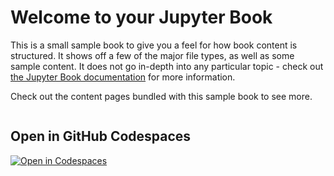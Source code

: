# Welcome to your Jupyter Book

This is a small sample book to give you a feel for how book content is
structured.
It shows off a few of the major file types, as well as some sample content.
It does not go in-depth into any particular topic - check out [the Jupyter Book documentation](https://jupyterbook.org) for more information.

Check out the content pages bundled with this sample book to see more.

```{tableofcontents}
```

## Open in GitHub Codespaces

[![Open in Codespaces](https://github.com/codespaces/badge.svg)](https://github.com/codespaces/new?hide_repo_select=true&repo=MSc-in-AI-Programme/Module1)